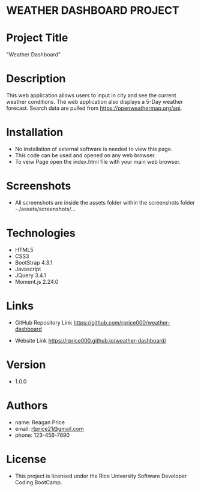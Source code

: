 # WEATHER DASHBOARD PROJECT

# Project Title
"Weather Dashboard" 


# Description
This web application allows users to input in city and see the current weather conditions.  The web application also displays a 5-Day
weather forecast.  Search data are pulled from https://openweathermap.org/api.  


# Installation

- No installation of external software is needed to view this page.
- This code can be used and opened on any web browser.
- To veiw  Page open the index.html file with your main web browser.

# Screenshots

- All screenshots are inside the assets folder within the screenshots folder
-./assets/screenshots/...

# Technologies
- HTML5
- CSS3
- BootStrap 4.3.1
- Javascript
- JQuery 3.4.1
- Moment.js 2.24.0

# Links

- GitHub Repository Link
https://github.com/rprice000/weather-dashboard

- Website Link
https://rprice000.github.io/weather-dashboard/

# Version

- 1.0.0

# Authors

- name: Reagan Price
- email: rtprice21@gmail.com
- phone: 123-456-7890

# License

- This project is licensed under the Rice University Software Developer Coding BootCamp.
